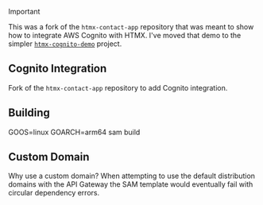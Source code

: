 > [!IMPORTANT]
> This was a fork of the `htmx-contact-app` repository that was meant to show how to integrate AWS Cognito with HTMX. I've moved that demo to the simpler [`htmx-cognito-demo`](https://github.com/mousedownco/htmx-cognito-demo) project.


## Cognito Integration

Fork of the `htmx-contact-app` repository to add Cognito integration.

## Building

GOOS=linux GOARCH=arm64 sam build

## Custom Domain

Why use a custom domain?  When attempting to use the default distribution domains with the API Gateway the SAM template would eventually fail with circular dependency errors.